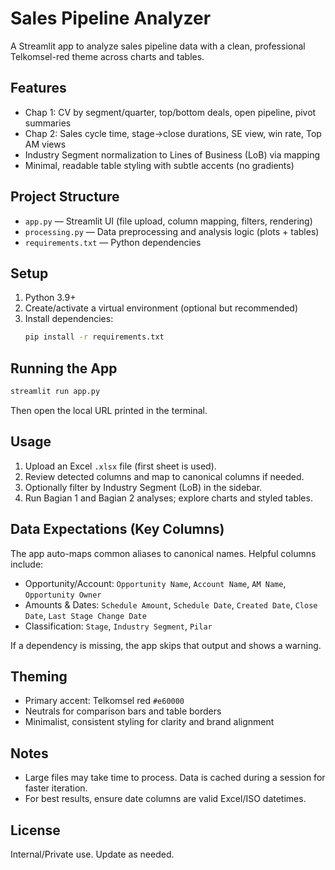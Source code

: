 # Sales Pipeline Analyzer 

A Streamlit app to analyze sales pipeline data with a clean, professional Telkomsel-red theme across charts and tables.

## Features
- Chap 1: CV by segment/quarter, top/bottom deals, open pipeline, pivot summaries
- Chap 2: Sales cycle time, stage→close durations, SE view, win rate, Top AM views
- Industry Segment normalization to Lines of Business (LoB) via mapping
- Minimal, readable table styling with subtle accents (no gradients)

## Project Structure
- `app.py` — Streamlit UI (file upload, column mapping, filters, rendering)
- `processing.py` — Data preprocessing and analysis logic (plots + tables)
- `requirements.txt` — Python dependencies

## Setup
1. Python 3.9+
2. Create/activate a virtual environment (optional but recommended)
3. Install dependencies:
   ```bash
   pip install -r requirements.txt
   ```

## Running the App
```bash
streamlit run app.py
```
Then open the local URL printed in the terminal.

## Usage
1. Upload an Excel `.xlsx` file (first sheet is used).
2. Review detected columns and map to canonical columns if needed.
3. Optionally filter by Industry Segment (LoB) in the sidebar.
4. Run Bagian 1 and Bagian 2 analyses; explore charts and styled tables.

## Data Expectations (Key Columns)
The app auto-maps common aliases to canonical names. Helpful columns include:
- Opportunity/Account: `Opportunity Name`, `Account Name`, `AM Name`, `Opportunity Owner`
- Amounts & Dates: `Schedule Amount`, `Schedule Date`, `Created Date`, `Close Date`, `Last Stage Change Date`
- Classification: `Stage`, `Industry Segment`, `Pilar`

If a dependency is missing, the app skips that output and shows a warning.

## Theming
- Primary accent: Telkomsel red `#e60000`
- Neutrals for comparison bars and table borders
- Minimalist, consistent styling for clarity and brand alignment

## Notes
- Large files may take time to process. Data is cached during a session for faster iteration.
- For best results, ensure date columns are valid Excel/ISO datetimes.

## License
Internal/Private use. Update as needed.
